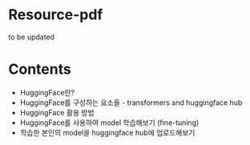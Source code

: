 # Resource-pdf

to be updated

# Contents

- HuggingFace란?
- HuggingFace를 구성하는 요소들 - transformers and huggingface hub
- HuggingFace 활용 방법
- HuggingFace를 사용하여 model 학습해보기 (fine-tuning)
- 학습한 본인의 model을 huggingface hub에 업로드해보기